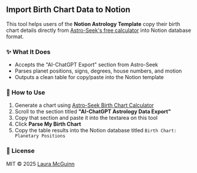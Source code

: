 ## Import Birth Chart Data to Notion
This tool helps users of the **Notion Astrology Template** copy their birth chart details directly from [Astro-Seek's free calculator](https://horoscopes.astro-seek.com/calculate-birth-chart-horoscope-online/) into Notion database format.

### ✨ What It Does
- Accepts the "AI-ChatGPT Export" section from Astro-Seek
- Parses planet positions, signs, degrees, house numbers, and motion
- Outputs a clean table for copy/paste into the Notion template

### 🧠 How to Use
1. Generate a chart using [Astro-Seek Birth Chart Calculator](https://horoscopes.astro-seek.com/calculate-birth-chart-horoscope-online/)
2. Scroll to the section titled **"AI-ChatGPT Astrology Data Export"**
3. Copy that section and paste it into the textarea on this tool
4. Click **Parse My Birth Chart**
5. Copy the table results into the Notion database titled `Birth Chart: Planetary Positions`

### 📝 License
MIT © 2025 [Laura McGuinn](https://lauramcguinn.com)
